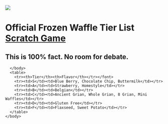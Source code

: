 <!doctype html>
  <html lang="en">
       <head>
           <meta charset="utf-8">
           <title>Frozen Waffle Tier List</title>
       </head>
       <body>
           <img src="images/seeds.jpg">
           <h1>
              Official Frozen Waffle Tier List 
             <a href="https://scratch.mit.edu/projects/246340804/#player">Scratch Game</a>
          </h1>
          <style>
              body {
                 background-image url("images/waffle.png")
          </style>
          <h2>
             This is 100% fact. No room for debate.
          </h2>
          
      </body>
      <table>
        <tr><th>Tier</th><th>Flavor</th></tr></font>
        <tr><td>S</td><td>Blue Berry, Chocolate Chip, Buttermilk</td></tr>
        <tr><td>A</td><td>Strawberry, Homestyle</td></tr>
        <tr><td>B</td><td>Belgian</td></tr>
        <tr><td>C</td><td>Ancient Grian, Whole Grian, 8 Grian, Mini Waffles</td></tr>
        <tr><td>D</td><td>Gluten Free</td></tr>
        <tr><td>F</td><td>Flaxseed, Sweet Potato</td></tr>
      </table>
    </body>
  </html>
  </html>
  <html>
<html>
<body background="images/blueberryw.jpg">
</body>
</html> 
